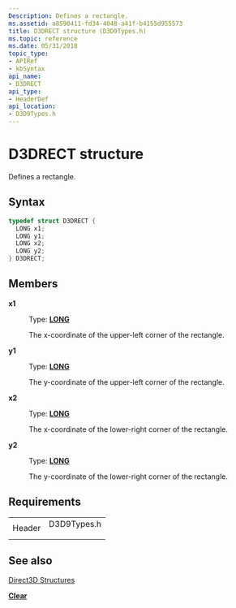 ```yaml
---
Description: Defines a rectangle.
ms.assetid: a8590411-fd34-4048-a41f-b4155d955573
title: D3DRECT structure (D3D9Types.h)
ms.topic: reference
ms.date: 05/31/2018
topic_type:
- APIRef
- kbSyntax
api_name:
- D3DRECT
api_type:
- HeaderDef
api_location:
- D3D9Types.h
---
```


# D3DRECT structure

Defines a rectangle.

## Syntax


```C++
typedef struct D3DRECT {
  LONG x1;
  LONG y1;
  LONG x2;
  LONG y2;
} D3DRECT;
```



## Members

<dl> <dt>

**x1**
</dt> <dd>

Type: **[**LONG**](https://msdn.microsoft.com/library/Aa383751(v=VS.85).aspx)**

</dd> <dd>

The x-coordinate of the upper-left corner of the rectangle.

</dd> <dt>

**y1**
</dt> <dd>

Type: **[**LONG**](https://msdn.microsoft.com/library/Aa383751(v=VS.85).aspx)**

</dd> <dd>

The y-coordinate of the upper-left corner of the rectangle.

</dd> <dt>

**x2**
</dt> <dd>

Type: **[**LONG**](https://msdn.microsoft.com/library/Aa383751(v=VS.85).aspx)**

</dd> <dd>

The x-coordinate of the lower-right corner of the rectangle.

</dd> <dt>

**y2**
</dt> <dd>

Type: **[**LONG**](https://msdn.microsoft.com/library/Aa383751(v=VS.85).aspx)**

</dd> <dd>

The y-coordinate of the lower-right corner of the rectangle.

</dd> </dl>

## Requirements



|                   |                                                                                        |
|-------------------|----------------------------------------------------------------------------------------|
| Header<br/> | <dl> <dt>D3D9Types.h</dt> </dl> |



## See also

<dl> <dt>

[Direct3D Structures](dx9-graphics-reference-d3d-structures.md)
</dt> <dt>

[**Clear**](https://msdn.microsoft.com/library/Bb174352(v=VS.85).aspx)
</dt> </dl>

 

 




